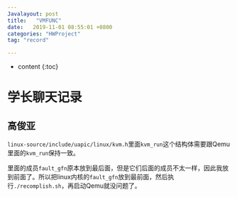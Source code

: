 ```yaml
---
Javalayout: post
title:   "VMFUNC"
date:   2019-11-01 08:55:01 +0800
categories: "HWProject"
tag: "record"

---
```


* content
{:toc}




# 学长聊天记录

## 高俊亚

`linux-source/include/uapic/linux/kvm.h`里面`kvm_run`这个结构体需要跟Qemu里面的`kvm_run`保持一致。

里面的成员`fault_gfn`原本放到最后面，但是它们后面的成员不太一样，因此我放到前面了。所以把linux内核的`fault_gfn`放到最前面，然后执行`./recomplish.sh`，再启动Qemu就没问题了。

